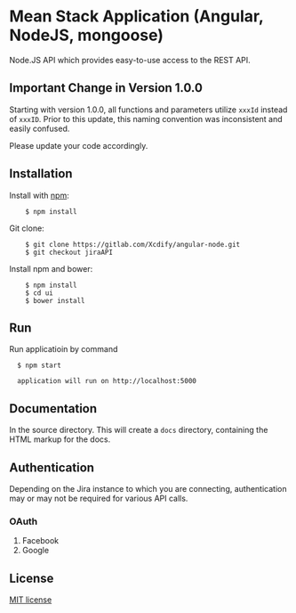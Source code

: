 # Mean Stack Application (Angular, NodeJS, mongoose)

Node.JS API which provides easy-to-use access to the  REST API.

## Important Change in Version 1.0.0

Starting with version 1.0.0, all functions and parameters utilize ```xxxId``` instead of ```xxxID```.
Prior to this update, this naming convention was inconsistent and easily confused.

Please update your code accordingly.

## Installation

Install with [npm](http://npmjs.org/):

```
    $ npm install 
```

Git clone:

```
    $ git clone https://gitlab.com/Xcdify/angular-node.git
    $ git checkout jiraAPI
```

Install npm and bower:

```
    $ npm install
    $ cd ui
    $ bower install
```
## Run

Run applicatioin by command 

```
  $ npm start
  
  application will run on http://localhost:5000
```


## Documentation

In the source directory.  This will create a ```docs``` directory, containing the HTML
markup for the docs.



## Authentication

Depending on the Jira instance to which you are connecting, authentication may or may not be required
for various API calls.

### OAuth
 1. Facebook 
 2. Google
 
 



## License

[MIT license](http://opensource.org/licenses/MIT)
